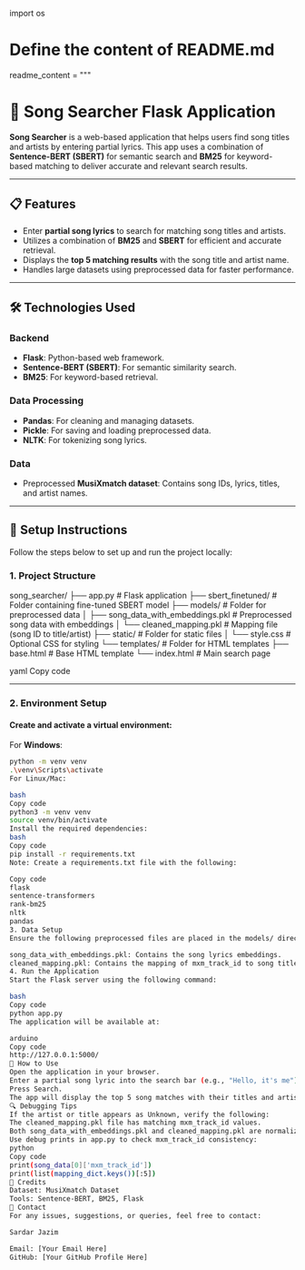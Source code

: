 import os

# Define the content of README.md
readme_content = """
# 🎵 Song Searcher Flask Application

**Song Searcher** is a web-based application that helps users find song titles and artists by entering partial lyrics. This app uses a combination of **Sentence-BERT (SBERT)** for semantic search and **BM25** for keyword-based matching to deliver accurate and relevant search results.

---

## 📋 **Features**

- Enter **partial song lyrics** to search for matching song titles and artists.
- Utilizes a combination of **BM25** and **SBERT** for efficient and accurate retrieval.
- Displays the **top 5 matching results** with the song title and artist name.
- Handles large datasets using preprocessed data for faster performance.

---

## 🛠️ **Technologies Used**

### **Backend**
- **Flask**: Python-based web framework.
- **Sentence-BERT (SBERT)**: For semantic similarity search.
- **BM25**: For keyword-based retrieval.

### **Data Processing**
- **Pandas**: For cleaning and managing datasets.
- **Pickle**: For saving and loading preprocessed data.
- **NLTK**: For tokenizing song lyrics.

### **Data**
- Preprocessed **MusiXmatch dataset**: Contains song IDs, lyrics, titles, and artist names.

---

## 🚀 **Setup Instructions**

Follow the steps below to set up and run the project locally:

### 1. **Project Structure**

song_searcher/
  ├── app.py                    # Flask application
  ├── sbert_finetuned/          # Folder containing fine-tuned SBERT model
  ├── models/                   # Folder for preprocessed data
  │   ├── song_data_with_embeddings.pkl  # Preprocessed song data with embeddings
  │   └── cleaned_mapping.pkl            # Mapping file (song ID to title/artist)
  ├── static/                   # Folder for static files
  │   └── style.css             # Optional CSS for styling
  └── templates/                # Folder for HTML templates
      ├── base.html             # Base HTML template
      └── index.html            # Main search page


yaml
Copy code

---

### 2. **Environment Setup**
#### Create and activate a virtual environment:
For **Windows**:
```bash
python -m venv venv
.\venv\Scripts\activate
For Linux/Mac:

bash
Copy code
python3 -m venv venv
source venv/bin/activate
Install the required dependencies:
bash
Copy code
pip install -r requirements.txt
Note: Create a requirements.txt file with the following:

Copy code
flask
sentence-transformers
rank-bm25
nltk
pandas
3. Data Setup
Ensure the following preprocessed files are placed in the models/ directory:

song_data_with_embeddings.pkl: Contains the song lyrics embeddings.
cleaned_mapping.pkl: Contains the mapping of mxm_track_id to song titles and artist names.
4. Run the Application
Start the Flask server using the following command:

bash
Copy code
python app.py
The application will be available at:

arduino
Copy code
http://127.0.0.1:5000/
🎯 How to Use
Open the application in your browser.
Enter a partial song lyric into the search bar (e.g., "Hello, it's me").
Press Search.
The app will display the top 5 song matches with their titles and artists.
🔍 Debugging Tips
If the artist or title appears as Unknown, verify the following:
The cleaned_mapping.pkl file has matching mxm_track_id values.
Both song_data_with_embeddings.pkl and cleaned_mapping.pkl are normalized.
Use debug prints in app.py to check mxm_track_id consistency:
python
Copy code
print(song_data[0]['mxm_track_id'])
print(list(mapping_dict.keys())[:5])
📝 Credits
Dataset: MusiXmatch Dataset
Tools: Sentence-BERT, BM25, Flask
📧 Contact
For any issues, suggestions, or queries, feel free to contact:

Sardar Jazim

Email: [Your Email Here]
GitHub: [Your GitHub Profile Here]
